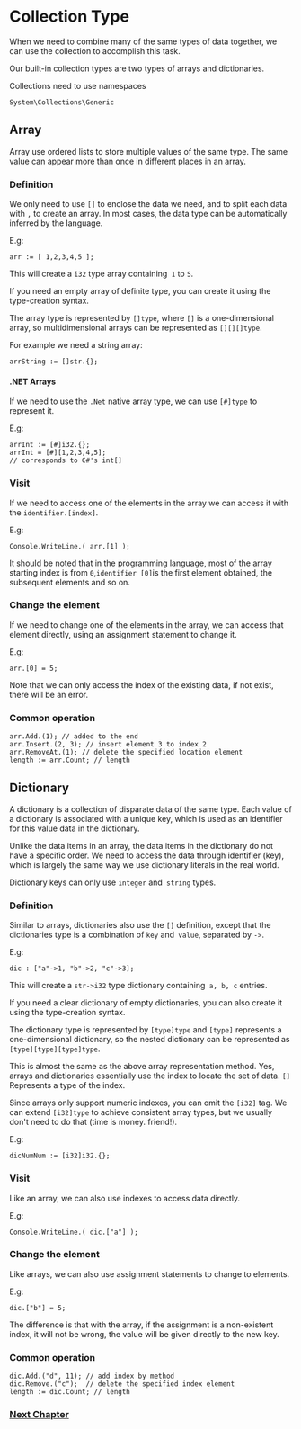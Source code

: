 # Collection Type
When we need to combine many of the same types of data together, we can use the collection to accomplish this task.

Our built-in collection types are two types of arrays and dictionaries.

Collections need to use namespaces
```
System\Collections\Generic
```
## Array
Array use ordered lists to store multiple values ​​of the same type. The same value can appear more than once in different places in an array.
    
### Definition
We only need to use `[]` to enclose the data we need, and to split each data with `,` to create an array. In most cases, the data type can be automatically inferred by the language.

E.g:
```
arr := [ 1,2,3,4,5 ];
```
This will create a `i32` type array containing` 1` to `5`.

If you need an empty array of definite type, you can create it using the type-creation syntax.

The array type is represented by `[]type`, where `[]` is a one-dimensional array, so multidimensional arrays can be represented as `[][][]type`.

For example we need a string array:
```
arrString := []str.{};
```
#### .NET Arrays
If we need to use the `.Net` native array type, we can use `[#]type` to represent it.

E.g:
```
arrInt := [#]i32.{};
arrInt = [#][1,2,3,4,5];
// corresponds to C#'s int[]
```
### Visit
If we need to access one of the elements in the array we can access it with the `identifier.[index]`.

E.g:
```
Console.WriteLine.( arr.[1] );
```
It should be noted that in the programming language, most of the array starting index is from `0`,` identifier [0] `is the first element obtained, the subsequent elements and so on.
### Change the element
If we need to change one of the elements in the array, we can access that element directly, using an assignment statement to change it.

E.g:
```
arr.[0] = 5;
```
Note that we can only access the index of the existing data, if not exist, there will be an error.
### Common operation
```
arr.Add.(1); // added to the end
arr.Insert.(2, 3); // insert element 3 to index 2
arr.RemoveAt.(1); // delete the specified location element
length := arr.Count; // length
```
## Dictionary
A dictionary is a collection of disparate data of the same type. Each value of a dictionary is associated with a unique key, which is used as an identifier for this value data in the dictionary.

Unlike the data items in an array, the data items in the dictionary do not have a specific order. We need to access the data through identifier (key), which is largely the same way we use dictionary literals in the real world.

Dictionary keys can only use `integer` and` string` types.
### Definition
Similar to arrays, dictionaries also use the `[]` definition, except that the dictionaries type is a combination of `key` and` value`, separated by `->`.

E.g:
```
dic : ["a"->1, "b"->2, "c"->3];
```
This will create a `str->i32` type dictionary containing` a, b, c` entries.

If you need a clear dictionary of empty dictionaries, you can also create it using the type-creation syntax.

The dictionary type is represented by `[type]type` and `[type]` represents a one-dimensional dictionary, so the nested dictionary can be represented as `[type][type][type]type`.

This is almost the same as the above array representation method. Yes, arrays and dictionaries essentially use the index to locate the set of data. `[]` Represents a type of the index.

Since arrays only support numeric indexes, you can omit the `[i32]` tag. We can extend `[i32]type` to achieve consistent array types, but we usually don't need to do that (time is money. friend!).

E.g:
```
dicNumNum := [i32]i32.{};
```
### Visit
Like an array, we can also use indexes to access data directly.

E.g:
```
Console.WriteLine.( dic.["a"] );
```
### Change the element
Like arrays, we can also use assignment statements to change to elements.

E.g:
```
dic.["b"] = 5;
```
The difference is that with the array, if the assignment is a non-existent index, it will not be wrong, the value will be given directly to the new key.
### Common operation
```
dic.Add.("d", 11); // add index by method
dic.Remove.("c");  // delete the specified index element
length := dic.Count; // length
```
### [Next Chapter](judgment.md)